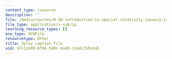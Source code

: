 ```yaml
---
content_type: resource
description: ''
file: /media/courses/8-20-introduction-to-special-relativity-january-iap-2021/97c124996f945d8c9ad9c2edc250a3a5_4U9B9YgEqe4.vtt
file_type: application/x-subrip
learning_resource_types: []
ocw_type: OCWFile
resourcetype: Other
title: 3play caption file
uid: 97c12499-6f94-5d8c-9ad9-c2edc250a3a5
---
```

